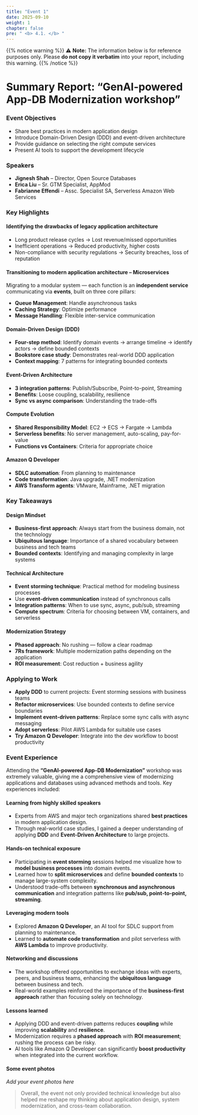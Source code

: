 ```yaml
---
title: "Event 1"
date: 2025-09-10
weight: 1
chapter: false
pre: " <b> 4.1. </b> "
---
```


{{% notice warning %}}
⚠️ **Note:** The information below is for reference purposes only. Please **do not copy it verbatim** into your report, including this warning.
{{% /notice %}}

# Summary Report: “GenAI-powered App-DB Modernization workshop”

### Event Objectives

- Share best practices in modern application design
- Introduce Domain-Driven Design (DDD) and event-driven architecture
- Provide guidance on selecting the right compute services
- Present AI tools to support the development lifecycle

### Speakers

- **Jignesh Shah** – Director, Open Source Databases
- **Erica Liu** – Sr. GTM Specialist, AppMod
- **Fabrianne Effendi** – Assc. Specialist SA, Serverless Amazon Web Services

### Key Highlights

#### Identifying the drawbacks of legacy application architecture

- Long product release cycles → Lost revenue/missed opportunities
- Inefficient operations → Reduced productivity, higher costs
- Non-compliance with security regulations → Security breaches, loss of reputation

#### Transitioning to modern application architecture – Microservices

Migrating to a modular system — each function is an **independent service** communicating via **events**, built on three core pillars:

- **Queue Management**: Handle asynchronous tasks
- **Caching Strategy**: Optimize performance
- **Message Handling**: Flexible inter-service communication

#### Domain-Driven Design (DDD)

- **Four-step method**: Identify domain events → arrange timeline → identify actors → define bounded contexts
- **Bookstore case study**: Demonstrates real-world DDD application
- **Context mapping**: 7 patterns for integrating bounded contexts

#### Event-Driven Architecture

- **3 integration patterns**: Publish/Subscribe, Point-to-point, Streaming
- **Benefits**: Loose coupling, scalability, resilience
- **Sync vs async comparison**: Understanding the trade-offs

#### Compute Evolution

- **Shared Responsibility Model**: EC2 → ECS → Fargate → Lambda
- **Serverless benefits**: No server management, auto-scaling, pay-for-value
- **Functions vs Containers**: Criteria for appropriate choice

#### Amazon Q Developer

- **SDLC automation**: From planning to maintenance
- **Code transformation**: Java upgrade, .NET modernization
- **AWS Transform agents**: VMware, Mainframe, .NET migration

### Key Takeaways

#### Design Mindset

- **Business-first approach**: Always start from the business domain, not the technology
- **Ubiquitous language**: Importance of a shared vocabulary between business and tech teams
- **Bounded contexts**: Identifying and managing complexity in large systems

#### Technical Architecture

- **Event storming technique**: Practical method for modeling business processes
- Use **event-driven communication** instead of synchronous calls
- **Integration patterns**: When to use sync, async, pub/sub, streaming
- **Compute spectrum**: Criteria for choosing between VM, containers, and serverless

#### Modernization Strategy

- **Phased approach**: No rushing — follow a clear roadmap
- **7Rs framework**: Multiple modernization paths depending on the application
- **ROI measurement**: Cost reduction + business agility

### Applying to Work

- **Apply DDD** to current projects: Event storming sessions with business teams
- **Refactor microservices**: Use bounded contexts to define service boundaries
- **Implement event-driven patterns**: Replace some sync calls with async messaging
- **Adopt serverless**: Pilot AWS Lambda for suitable use cases
- **Try Amazon Q Developer**: Integrate into the dev workflow to boost productivity

### Event Experience

Attending the **“GenAI-powered App-DB Modernization”** workshop was extremely valuable, giving me a comprehensive view of modernizing applications and databases using advanced methods and tools. Key experiences included:

#### Learning from highly skilled speakers

- Experts from AWS and major tech organizations shared **best practices** in modern application design.
- Through real-world case studies, I gained a deeper understanding of applying **DDD** and **Event-Driven Architecture** to large projects.

#### Hands-on technical exposure

- Participating in **event storming** sessions helped me visualize how to **model business processes** into domain events.
- Learned how to **split microservices** and define **bounded contexts** to manage large-system complexity.
- Understood trade-offs between **synchronous and asynchronous communication** and integration patterns like **pub/sub, point-to-point, streaming**.

#### Leveraging modern tools

- Explored **Amazon Q Developer**, an AI tool for SDLC support from planning to maintenance.
- Learned to **automate code transformation** and pilot serverless with **AWS Lambda** to improve productivity.

#### Networking and discussions

- The workshop offered opportunities to exchange ideas with experts, peers, and business teams, enhancing the **ubiquitous language** between business and tech.
- Real-world examples reinforced the importance of the **business-first approach** rather than focusing solely on technology.

#### Lessons learned

- Applying DDD and event-driven patterns reduces **coupling** while improving **scalability** and **resilience**.
- Modernization requires a **phased approach** with **ROI measurement**; rushing the process can be risky.
- AI tools like Amazon Q Developer can significantly **boost productivity** when integrated into the current workflow.

#### Some event photos

_Add your event photos here_

> Overall, the event not only provided technical knowledge but also helped me reshape my thinking about application design, system modernization, and cross-team collaboration.
